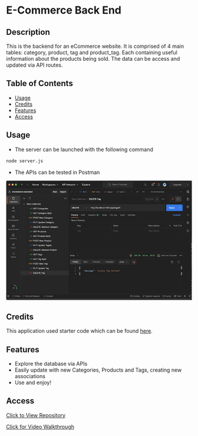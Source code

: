 # E-Commerce Back End

## Description
This is the backend for an eCommerce website. It is comprised of 4 main tables: category, product, tag and product_tag. Each containing useful information about the products being sold. The data can be access and updated via API routes.

## Table of Contents
- [Usage](#usage)
- [Credits](#credits)
- [Features](#features)
- [Access](#access)

## Usage
- The server can be launched with the following command
```bash
node server.js
```
- The APIs can be tested in Postman

![user experience](./images/terminal.png)


## Credits
This application used starter code which can be found [here](https://github.com/coding-boot-camp/fantastic-umbrella). 

## Features
- Explore the database via APIs
- Easily update with new Categories, Products and Tags, creating new associations
- Use and enjoy!

## Access
[Click to View Repository](https://github.com/johnpow/ecommerce-backend)

[Click for Video Walkthrough](https://drive.google.com/file/d/1zeh2dUic9Bx6rtD1kPY7Vd_sTsNMGnWJ/view)

